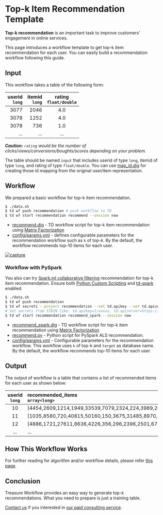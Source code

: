 
Top-k Item Recommendation Template
===

**Top-k recommendation** is an important task to improve customers' engagement in online services.

This page introduces a workflow template to get top-k item recommendation for each user. You can easily build a recommendation workflow following this guide.

## Input

This workflow takes a table of the following form:

| userid<br/>`long` | itemid<br/>`long` | rating<br/>`float/double` |
|---:|---:|:---:|
|3077|2046|4.0|
|3078|1252|4.0|
|3078|736|1.0|
| ... |...|...|

_**Caution:** `rating` would be the number of clicks/views/conversions/boughts/scores depending on your problem._

The table should be named `input` that includes userid of type `long`, itemid of type `long`, and rating of type `float/double`. You can use [map_id.dig](./map_id.dig) for creating those id mapping from the original user/item representation.

## Workflow

We prepared a basic workflow for top-k item recommendation.

```sh
$ ./data.sh
$ td wf push recommendation # push workflow to TD
$ td wf start recommendation recommend --session now
```

* [recommend.dig](recommend.dig) - TD workflow script for top-k item recommendation using [Matrix Factorization](https://docs.treasuredata.com/articles/hivemall-movielens20m-mf)
* [config/params.yml](config/params.yml) - defines configurable parameters for the recommendation workflow such as `k` of top-k. By the default, the workflow recommends top-10 items for each user.

[<img src="docs/img/capture.png" alt="capture" max_height=300 />](http://showterm.io/31b8df49efcfbc2bfc5ef#fast)

### Workflow with PySpark

You also can try [Spark.ml collaborative filtering](https://spark.apache.org/docs/2.4.0/ml-collaborative-filtering.html) recommendation for top-k item recommendation. Ensure both [Python Custom Scripting](https://support.treasuredata.com/hc/en-us/articles/360026713713-Introduction-to-Custom-Scripts) and [td-spark](https://support.treasuredata.com/hc/en-us/articles/360000716627-Apache-Spark-Driver-td-spark-Release-Notes) enabled.

```sh
$ ./data.sh
$ td wf push recommendation
$ td wf secrets --project recommendation --set td.apikey --set td.apiserver
# Set secrets from STDIN like: td.apikey=1/xxxxx, td.apiserver=https://api.treasuredata.com
$ td wf start recommendation recommend_spark --session now
```

* [recommend_spark.dig](recommend_spark.dig) - TD workflow script for top-k item recommendation using [Matrix Factorization](https://docs.treasuredata.com/articles/hivemall-movielens20m-mf)
* [recommend.py](py_scripts/recommend.py) - Python script for PySpark ALS recommendation.
* [config/params.yml](config/params.yml) - Configurable parameters for the recommendation workflow. This workflow uses `k` of top-k and `target` as database name. By the default, the workflow recommends top-10 items for each user.


## Output

The output of workflow is a table that contains a list of recommended items for each user as shown below:

| userid<br/>`long` | recommended_items<br/>`array<long>` |
|:---:|:---|
| 10 |[4454,2609,1214,1949,33539,7079,2324,224,3989,26939]|
| 11 |[1035,8580,720,40815,50160,150,3675,31485,8970,7080]|
| 12 |[4886,1721,27611,8636,4226,356,296,2396,2501,6776]|
| ... |...|

## How This Workflow Works

For further reading for algorithm and/or workflow details, please refer [this page](docs/more.md).

## Conclusion

Treasure Workflow provides an easy way to generate top-k recommendations. What you need to prepare is just a training table.

[Contact us](https://www.treasuredata.com/contact_us) if you interested in [our paid consulting service](https://docs.treasuredata.com/articles/data-science-consultation).
